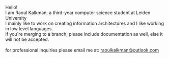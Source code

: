 Hello! \
I am Raoul Kalkman, a third-year computer science student at Leiden University \
I mainly like to work on creating information architectures and I like working in low level languages. \
If you're merging to a branch, please include documentation as well, else it will not be accepted. \
 \
for professional inquiries please email me at: raoulkalkman@outlook.com
